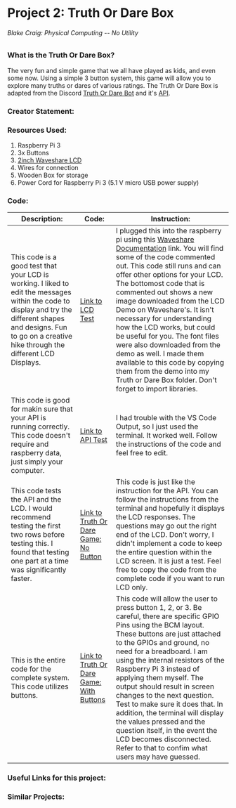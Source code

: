 # **Project 2: Truth Or Dare Box**
###### Blake Craig: Physical Computing -- No Utility

### What is the Truth Or Dare Box?
  The very fun and simple game that we all have played as kids, and even some now. Using a simple 3 button system, this game will allow you to explore many truths or dares of various ratings. The Truth Or Dare Box is adapted from the Discord [Truth Or Dare Bot](https://discord.gg/truth-or-dare-community-721108820339851285) and it's [API](https://docs.truthordarebot.xyz/api-docs).

### Creator Statement:

### Resources Used:
1. Raspberry Pi 3
2. 3x Buttons
3. [2inch Waveshare LCD](https://www.amazon.com/2inch-IPS-LCD-Display-Module/dp/B082GFTZQD/ref=pd_ci_mcx_mh_mcx_views_0?pd_rd_w=WMFdL&content-id=amzn1.sym.1bcf206d-941a-4dd9-9560-bdaa3c824953&pf_rd_p=1bcf206d-941a-4dd9-9560-bdaa3c824953&pf_rd_r=KBBJ564QD1HR9P4DB2SV&pd_rd_wg=laHxs&pd_rd_r=6621cfda-114c-49d1-8ca7-f7b7649c0e4d&pd_rd_i=B082GFTZQD&th=1)
4. Wires for connection
5. Wooden Box for storage
6. Power Cord for Raspberry Pi 3 (5.1 V micro USB power supply)

### Code:
 Description: | Code: | Instruction:
 --- | --- | --- 
 This code is a good test that your LCD is working. I liked to edit the messages within the code to display and try the different shapes and designs. Fun to go on a creative hike through the different LCD Displays. | [Link to LCD Test](https://github.com/blakecraig25/Truth-or-Dare-Box/blob/main/2inch_LCD_test.py) | I plugged this into the raspberry pi using this [Waveshare Documentation](https://www.waveshare.com/wiki/2inch_LCD_Module) link. You will find some of the code commented out. This code still runs and can offer other options for your LCD. The bottomost code that is commented out shows a new image downloaded from the LCD Demo on Waveshare's. It isn't necessary for understanding how the LCD works, but could be useful for you. The font files were also downloaded from the demo as well. I made them available to this code by copying them from the demo into my Truth or Dare Box folder. Don't forget to import libraries.
 This code is good for makin sure that your API is running correctly. This code doesn't require and raspberry data, just simply your computer. | [Link to API Test](https://github.com/blakecraig25/Truth-or-Dare-Box/blob/main/ToD.py) | I had trouble with the VS Code Output, so I just used the terminal. It worked well. Follow the instructions of the code and feel free to edit.
 This code tests the API and the LCD. I would recommend testing the first two rows before testing this. I found that testing one part at a time was significantly faster. | [Link to Truth Or Dare Game: No Button](https://github.com/blakecraig25/Truth-or-Dare-Box/blob/main/ToD_LCDOnly.py) | This code is just like the instruction for the API. You can follow the instructions from the terminal and hopefully it displays the LCD responses. The questions may go out the right end of the LCD. Don't worry, I didn't implement a code to keep the entire question within the LCD screen. It is just a test. Feel free to copy the code from the complete code if you want to run LCD only.
 This is the entire code for the complete system. This code utilizes buttons. | [Link to Truth Or Dare Game: With Buttons](https://github.com/blakecraig25/Truth-or-Dare-Box/blob/main/truthordare.py) | This code will allow the user to press button 1, 2, or 3. Be careful, there are specific GPIO Pins using the BCM layout. These buttons are just attached to the GPIOs and ground, no need for a breadboard. I am using the internal resistors of the Raspberry Pi 3 instead of applying them myself. The output should result in screen changes to the next question. Test to make sure it does that. In addition, the terminal will display the values pressed and the question itself, in the event the LCD becomes disconnected. Refer to that to confim what users may have guessed.
 
### Useful Links for this project:

### Similar Projects:
